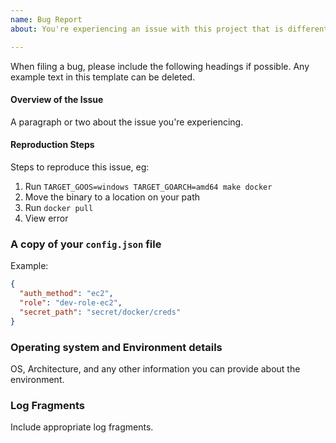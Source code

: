 ```yaml
---
name: Bug Report
about: You're experiencing an issue with this project that is different than the documented behavior.

---
```


When filing a bug, please include the following headings if possible. Any example text in this template can be deleted.

#### Overview of the Issue

A paragraph or two about the issue you're experiencing.

#### Reproduction Steps

Steps to reproduce this issue, eg:

1. Run `TARGET_GOOS=windows TARGET_GOARCH=amd64 make docker`
1. Move the binary to a location on your path
1. Run `docker pull`
1. View error

### A copy of your `config.json` file

Example:
```json
{
  "auth_method": "ec2",
  "role": "dev-role-ec2",
  "secret_path": "secret/docker/creds"
}
```

### Operating system and Environment details

OS, Architecture, and any other information you can provide about the environment.

### Log Fragments

Include appropriate log fragments. 